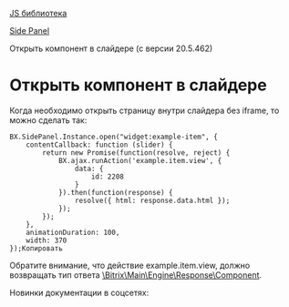 [JS библиотека](/api_help/js_lib/index.php)

[Side Panel](/api_help/js_lib/sidepanel/index.php)

Открыть компонент в слайдере (с версии 20.5.462)

Открыть компонент в слайдере
============================

Когда необходимо открыть страницу внутри слайдера без iframe, то можно сделать так:

```
BX.SidePanel.Instance.open("widget:example-item", {
	contentCallback: function (slider) {
		return new Promise(function(resolve, reject) {
			BX.ajax.runAction('example.item.view', {
				data: {
					id: 2208
				}
			}).then(function(response) {
				resolve({ html: response.data.html });
			});
		});
	},
	animationDuration: 100,
	width: 370
});Копировать
```

Обратите внимание, что действие example.item.view, должно возвращать тип ответа [\Bitrix\Main\Engine\Response\Component](https://dev.1c-bitrix.ru/api_d7/bitrix/main/httpresponse/component.php).

Новинки документации в соцсетях: